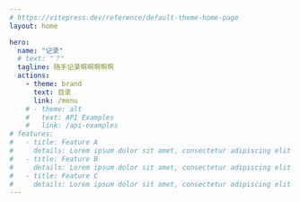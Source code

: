 ```yaml
---
# https://vitepress.dev/reference/default-theme-home-page
layout: home

hero:
  name: "记录"
  # text: "？"
  tagline: 随手记录啊啊啊啊啊
  actions:
    - theme: brand
      text: 目录
      link: /menu
    # - theme: alt
    #   text: API Examples
    #   link: /api-examples
# features:
#   - title: Feature A
#     details: Lorem ipsum dolor sit amet, consectetur adipiscing elit
#   - title: Feature B
#     details: Lorem ipsum dolor sit amet, consectetur adipiscing elit
#   - title: Feature C
#     details: Lorem ipsum dolor sit amet, consectetur adipiscing elit
---
```

